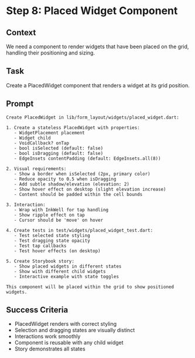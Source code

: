 # Step 8: Placed Widget Component

## Context
We need a component to render widgets that have been placed on the grid, handling their positioning and sizing.

## Task
Create a PlacedWidget component that renders a widget at its grid position.

## Prompt
```text
Create PlacedWidget in lib/form_layout/widgets/placed_widget.dart:

1. Create a stateless PlacedWidget with properties:
   - WidgetPlacement placement
   - Widget child
   - VoidCallback? onTap
   - bool isSelected (default: false)
   - bool isDragging (default: false)
   - EdgeInsets contentPadding (default: EdgeInsets.all(8))

2. Visual requirements:
   - Show a border when isSelected (2px, primary color)
   - Reduce opacity to 0.5 when isDragging
   - Add subtle shadow/elevation (elevation: 2)
   - Show hover effect on desktop (slight elevation increase)
   - Content should be padded within the cell bounds

3. Interaction:
   - Wrap with InkWell for tap handling
   - Show ripple effect on tap
   - Cursor should be 'move' on hover

4. Create tests in test/widgets/placed_widget_test.dart:
   - Test selected state styling
   - Test dragging state opacity
   - Test tap callbacks
   - Test hover effects (on desktop)

5. Create Storybook story:
   - Show placed widgets in different states
   - Show with different child widgets
   - Interactive example with state toggles

This component will be placed within the grid to show positioned widgets.
```

## Success Criteria
- PlacedWidget renders with correct styling
- Selection and dragging states are visually distinct
- Interactions work smoothly
- Component is reusable with any child widget
- Story demonstrates all states